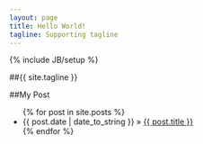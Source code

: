 ```yaml
---
layout: page
title: Hello World!
tagline: Supporting tagline
---
```

{% include JB/setup %}

##{{ site.tagline }}

##My Post
<ul class="posts">
  {% for post in site.posts %}
    <li><span>{{ post.date | date_to_string }}</span> &raquo; <a href="{{ BASE_PATH }}{{ post.url }}">{{ post.title }}</a></li>
  {% endfor %}
</ul>


